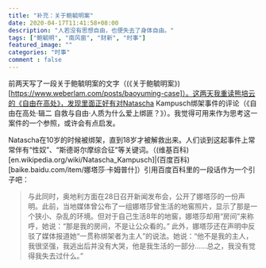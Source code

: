 ```yaml
---
title: "补充：关于鲍毓明案"
date: 2020-04-17T11:41:58+08:00
description: "人若没有思想自由，也便失去了身体自由。"
tags: ["鲍毓明", "南风窗", "财新", "时事"]
featured_image: ""
categories: "时事"
comment : false
---
```


前两天写了一段关于鲍毓明案的文字（(《关于鲍毓明案》)[https://www.weberlam.com/posts/baoyuming-case]）。这两天我重读熊培云的《自由在高处》，发现里面正好有对Natascha Kampusch绑架事件的评论（《自由在高处·辑二 自救与自由·人质为什么爱上绑匪？》）。我觉得可用来作为思考这一案件的一个参照，或许会有点启发。

Natascha在10岁的时候被绑架，直到18岁才被解救出来。人们谈到这起事件上常常伴有“性奴”、“斯德哥尔摩综合征”等关键词。（(维基百科)[en.wikipedia.org/wiki/Natascha_Kampusch]|(百度百科)[baike.baidu.com/item/娜塔莎·卡姆普什]）引用百度百科里的一段话作为一个引子吧：

>与此同时，奥地利方面在28日召开新闻发布会，公开了娜塔莎的一份声明。此前，当地媒体曾公布了一组娜塔莎曾生活的地窖照片，显示了那是一个狭小、杂乱的环境。但对于自己生活8年的地窖，娜塔莎却用“房间”来称呼，她说：“那是我的房间，不是让公众看的。”
此外，娜塔莎还在声明中反驳了媒体报道她“一贯称绑架者为主人”的说法。她说：“他不是我的主人，我很坚强，我逃出后并没有大哭，他是我生活的一部分……总之，我没有觉得我失去过什么。”
